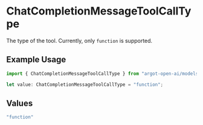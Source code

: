 # ChatCompletionMessageToolCallType

The type of the tool. Currently, only `function` is supported.

## Example Usage

```typescript
import { ChatCompletionMessageToolCallType } from "argot-open-ai/models/components";

let value: ChatCompletionMessageToolCallType = "function";
```

## Values

```typescript
"function"
```